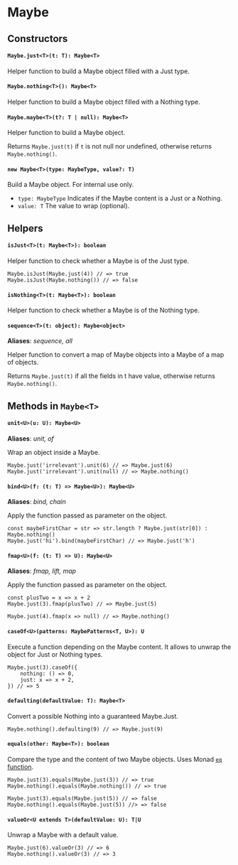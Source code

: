 # Maybe

## Constructors

#### `Maybe.just<T>(t: T): Maybe<T>`
Helper function to build a Maybe object filled with a Just type.

#### `Maybe.nothing<T>(): Maybe<T>`
Helper function to build a Maybe object filled with a Nothing type.

#### `Maybe.maybe<T>(t?: T | null): Maybe<T>`
Helper function to build a Maybe object.

Returns `Maybe.just(t)` if `t` is not null nor undefined, otherwise returns `Maybe.nothing()`.

#### `new Maybe<T>(type: MaybeType, value?: T)`
Build a Maybe object. For internal use only.

- `type: MaybeType` Indicates if the Maybe content is a Just or a Nothing.
- `value: T` The value to wrap (optional).

## Helpers

#### `isJust<T>(t: Maybe<T>): boolean`
Helper function to check whether a Maybe is of the Just type.

```
Maybe.isJust(Maybe.just(4)) // => true
Maybe.isJust(Maybe.nothing()) // => false
```

#### `isNothing<T>(t: Maybe<T>): boolean`
Helper function to check whether a Maybe is of the Nothing type.

#### `sequence<T>(t: object): Maybe<object>`
**Aliases**: *sequence, all*

Helper function to convert a map of Maybe objects into a Maybe of a map of objects.

Returns `Maybe.just(t)` if all the fields in t have value, otherwise returns `Maybe.nothing()`.

## Methods in `Maybe<T>`

#### `unit<U>(u: U): Maybe<U>`
**Aliases**: *unit, of*

Wrap an object inside a Maybe.

```
Maybe.just('irrelevant').unit(6) // => Maybe.just(6)
Maybe.just('irrelevant').unit(null) // => Maybe.nothing()
```

#### `bind<U>(f: (t: T) => Maybe<U>): Maybe<U>`
**Aliases**: *bind, chain*

Apply the function passed as parameter on the object.

```
const maybeFirstChar = str => str.length ? Maybe.just(str[0]) : Maybe.nothing()
Maybe.just('hi').bind(maybeFirstChar) // => Maybe.just('h')
```

#### `fmap<U>(f: (t: T) => U): Maybe<U>`
**Aliases**: *fmap, lift, map*

Apply the function passed as parameter on the object.

```
const plusTwo = x => x + 2
Maybe.just(3).fmap(plusTwo) // => Maybe.just(5)

Maybe.just(4).fmap(x => null) // => Maybe.nothing()
```

#### `caseOf<U>(patterns: MaybePatterns<T, U>): U`
Execute a function depending on the Maybe content. It allows to unwrap the object for Just or Nothing types.

```
Maybe.just(3).caseOf({
    nothing: () => 0,
    just: x => x + 2,
}) // => 5
```

#### `defaulting(defaultValue: T): Maybe<T>`
Convert a possible Nothing into a guaranteed Maybe.Just.

```
Maybe.nothing().defaulting(9) // => Maybe.just(9)
```

#### `equals(other: Maybe<T>): boolean`
Compare the type and the content of two Maybe objects. Uses Monad [`eq` function](./monad.md).

```
Maybe.just(3).equals(Maybe.just(3)) // => true
Maybe.nothing().equals(Maybe.nothing()) // => true

Maybe.just(3).equals(Maybe.just(5)) // => false
Maybe.nothing().equals(Maybe.just(5)) //> => false
```

#### `valueOr<U extends T>(defaultValue: U): T|U`
Unwrap a Maybe with a default value.

```
Maybe.just(6).valueOr(3) // => 6
Maybe.nothing().valueOr(3) // => 3
```


